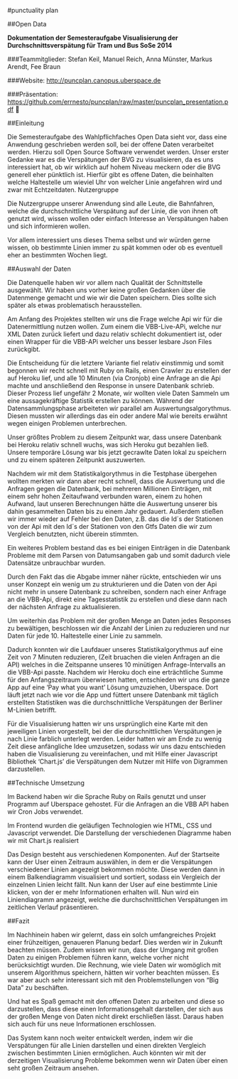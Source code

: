 #punctuality plan

##Open Data

**Dokumentation der Semesteraufgabe
Visualisierung der Durchschnittsverspätung für Tram und Bus
SoSe 2014**
				
###Teammitglieder:
Stefan Keil, Manuel Reich, Anna Münster, Markus Arendt, Fee Braun

###Website: 
http://puncplan.canopus.uberspace.de

###Präsentation:
https://github.com/errnesto/puncplan/raw/master/puncplan_presentation.pdf


##Einleitung

Die Semesteraufgabe des Wahlpflichfaches Open Data sieht vor, dass eine Anwendung geschrieben werden soll, bei der offene Daten verarbeitet werden. Hierzu soll Open Source Software verwendet werden.
Unser erster Gedanke war es die Verspätungen der BVG zu visualisieren, da es uns interessiert hat, ob wir wirklich auf hohem Niveau meckern oder die BVG generell eher pünktlich ist. Hierfür gibt es offene Daten, die beinhalten welche Haltestelle um wieviel Uhr von welcher Linie angefahren wird und zwar mit Echtzeitdaten.
Nutzergruppe

Die Nutzergruppe unserer Anwendung sind alle Leute, die Bahnfahren, welche die durchschnittliche Verspätung auf der Linie, die von ihnen oft genutzt wird, wissen wollen oder einfach Interesse an Verspätungen haben und sich informieren wollen.

Vor allem interessiert uns dieses Thema selbst und wir würden gerne wissen, ob bestimmte Linien immer zu spät kommen oder ob es eventuell eher an bestimmten Wochen liegt. 

##Auswahl der Daten

Die Datenquelle haben wir vor allem nach Qualität der Schnittstelle ausgewählt. Wir haben uns vorher keine großen Gedanken über die Datenmenge gemacht und wie wir die Daten speichern. Dies sollte sich später als etwas problematisch herausstellen.

Am Anfang des Projektes stellten wir uns die Frage welche Api wir für die Datenermittlung nutzen wollen. Zum einem die VBB-Live-APi, welche nur XML Daten zurück liefert und dazu relativ schlecht dokumentiert ist, oder einen Wrapper für die VBB-APi welcher uns besser lesbare Json Files zurückgibt. 

Die Entscheidung für die letztere Variante fiel relativ einstimmig und somit begonnen wir recht schnell mit Ruby on Rails, einen Crawler zu erstellen der auf Heroku lief, und alle 10 Minuten (via Cronjob) eine Anfrage an die Api machte und anschließend den Response in unsere Datenbank schrieb. Dieser Prozess lief ungefähr 2 Monate, wir wollten viele Daten Sammeln um eine aussagekräftige Statistik erstellen zu können. Während der Datensammlungsphase arbeiteten wir parallel am Auswertungsalgorythmus. Diesen mussten wir allerdings das ein oder andere Mal wie bereits erwähnt wegen einigen Problemen unterbrechen.

Unser größtes Problem zu diesem Zeitpunkt war, dass unsere Datenbank bei Heroku relativ schnell wuchs, was sich Heroku gut bezahlen ließ. Unsere temporäre Lösung war bis jetzt gecrawlte Daten lokal zu speichern und zu einem späteren Zeitpunkt auszuwerten.

Nachdem wir mit dem Statistikalgorythmus in die Testphase übergehen wollten merkten wir dann aber recht schnell, dass die Auswertung und die Anfragen gegen die Datenbank, bei mehreren Millionen Einträgen, mit einem sehr hohen Zeitaufwand verbunden waren, einem zu hohen Aufwand, laut unseren Berechnungen hätte die Auswertung unserer bis dahin gesammelten Daten bis zu einem Jahr gedauert. Außerdem stießen wir immer wieder auf Fehler bei den Daten, z.B. das die Id´s der Stationen von der Api mit den Id´s der Stationen von den Gtfs Daten die wir zum Vergleich benutzten, nicht überein stimmten.

Ein weiteres Problem bestand das es bei einigen Einträgen in die Datenbank Probleme mit dem Parsen von Datumsangaben gab und somit dadurch viele Datensätze unbrauchbar wurden.

Durch den Fakt das die Abgabe immer näher rückte, entschieden wir uns unser Konzept ein wenig um zu strukturieren und die Daten von der Api nicht mehr in unsere Datenbank zu schreiben, sondern nach einer Anfrage an die VBB-Api, direkt eine Tagesstatistik zu erstellen und diese dann nach der nächsten Anfrage zu aktualisieren. 

Um weiterhin das Problem mit der großen Menge an Daten jedes Responses zu bewältigen, beschlossen wir die Anzahl der Linien zu reduzieren und nur Daten für jede 10. Haltestelle einer Linie zu sammeln.

Dadurch konnten wir die Laufdauer unseres Statistikalgorythmus auf eine Zeit von 7 Minuten reduzieren, (Zeit bruachen die vielen Anfragen an die API) welches in die Zeitspanne unseres 10 minütigen Anfrage-Intervalls an die VBB-Api passte.
Nachdem wir Heroku doch eine erträchtliche Summe für den Anfangszeitraum überwiesen hatten, entschieden wir uns die ganze App auf eine ‘Pay what you want’ Lösung umzuziehen, Uberspace. Dort läuft jetzt nach wie vor die App und füttert unsere Datenbank mit täglich erstellten Statistiken was die durchschnittliche Verspätungen der Berliner M-Linien betrifft.
 
 
Für die Visualisierung hatten wir uns ursprünglich eine Karte mit den jeweiligen Linien vorgestellt, bei der die durschnittlichen Verspätungen je nach Linie farblich unterlegt werden. Leider hatten wir am Ende zu wenig Zeit diese anfängliche Idee umzusetzen, sodass wir uns dazu entschieden haben die Visualisierung zu vereinfachen, und mit Hilfe einer Javascript Bibliothek ‘Chart.js’ die Verspätungen dem Nutzer mit Hilfe von Digrammen darzustellen. 

##Technische Umsetzung

Im Backend haben wir die Sprache Ruby on Rails genutzt und unser Programm auf Uberspace gehostet. Für die Anfragen an die VBB API haben wir Cron Jobs verwendet.

Im Frontend wurden die geläufigen Technologien wie HTML, CSS und Javascript verwendet. Die Darstellung der verschiedenen Diagramme haben wir mit Chart.js realisiert

Das Design besteht aus verschiedenen Komponenten. Auf der Startseite kann der User einen Zeitraum auswählen, in dem er die Verspätungen verschiedener Linien angezeigt bekommen möchte. Diese werden dann in einem Balkendiagramm visualisiert und sortiert, sodass ein Vergleich der einzelnen Linien leicht fällt. Nun kann der User auf eine bestimmte Linie klicken, von der er mehr Informationen erhalten will. Nun wird ein Liniendiagramm angezeigt, welche die durchschnittlichen Verspätungen im zeitlichen Verlauf präsentieren.

##Fazit

Im Nachhinein haben wir gelernt, dass ein solch umfangreiches Projekt einer frühzeitigen, genaueren Planung bedarf. Dies werden wir in Zukunft beachten müssen. Zudem wissen wir nun, dass der Umgang mit großen Daten zu einigen Problemen führen kann, welche vorher nicht berücksichtigt wurden. Die Rechnung, wie viele Daten wir womöglich mit unserem Algorithmus speichern, hätten wir vorher beachten müssen. Es war aber auch sehr interessant sich mit den Problemstellungen von “Big Data” zu beschäften.

Und hat es Spaß gemacht mit den offenen Daten zu arbeiten und diese so darzustellen, dass diese einen Informationsgehalt darstellen, der sich aus der großen Menge von Daten nicht direkt erschließen lässt. Daraus haben sich auch für uns neue Informationen erschlossen.

Das System kann noch weiter entwickelt werden, indem wir die Verspätungen für alle Linien darstellen und einen direkten Vergleich zwischen bestimmten Linien ermöglichen.
Auch könnten wir  mit der derzeitigen Visualisierung Probleme bekommen wenn wir Daten über einen seht großen Zeitraum ansehen.
